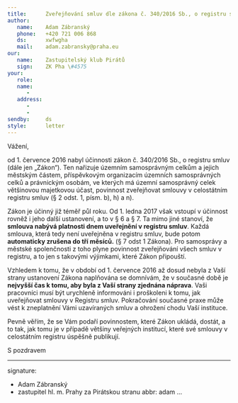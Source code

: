 ```yaml
---
title:      Zveřejňování smluv dle zákona č. 340/2016 Sb., o registru smluv.
author:
   name:    Adam Zábranský
   phone:   +420 721 006 868
   ds:      xwfwgha
   mail:    adam.zabransky@praha.eu
our:
   name:    Zastupitelský klub Pirátů
   sign:    ZK Pha \#4575
your:
   role:    
   name:
      -     
   address:
      -     
      -     
sendby:     ds
style:      letter
---
```


Vážení,

od 1. července 2016 nabyl účinnosti zákon č. 340/2016 Sb., o registru smluv (dále jen „Zákon“). Ten nařizuje územním samosprávným celkům a jejich městským částem, příspěvkovým organizacím územních samosprávných celků a právnickým osobám, ve kterých má územní samosprávný celek většinovou majetkovou účast, povinnost zveřejňovat smlouvy v celostátním registru smluv (§ 2 odst. 1, písm. b), h) a n). 

Zákon je účinný již téměř půl roku. Od 1. ledna 2017 však vstoupí v účinnost rovněž i jeho další ustanovení, a to v § 6 a § 7. Ta mimo jiné stanoví, že **smlouva nabývá platnosti dnem uveřejnění v registru smluv**. Každá smlouva, která tedy není uveřejněna v registru smluv, bude potom **automaticky zrušena do tří měsíců.** (§ 7 odst 1 Zákona). Pro samosprávy a městské spolenčnosti z toho plyne povinnost zveřejňování všech smluv v registru, a to jen s takovými výjimkami, které Zákon připouští.

Vzhledem k tomu, že v období od 1. července 2016 až dosud nebyla z Vaší strany ustanovení Zákona naplňována se domnívám, že v současné době je **nejvyšší čas k tomu, aby byla z Vaší strany zjednána náprava**. Vaši pracovníci musí být urychleně informováni i proškoleni k tomu, jak uveřejňovat smlouvy v Registru smluv. Pokračování současné praxe může vést k zneplatnění Vámi uzavíraných smluv a ohrožení chodu Vaší instituce. 

Pevně věřím, že se Vám podaří povinnostem, které Zákon ukládá, dostát, a to tak, jak tomu je v případě většiny veřejných institucí, které své smlouvy v celostátním registru úspěšně publikují. 

S pozdravem 

---
signature:
  - Adam Zábranský
  - zastupitel hl. m. Prahy za Pirátskou stranu
abbr:       adam
...
